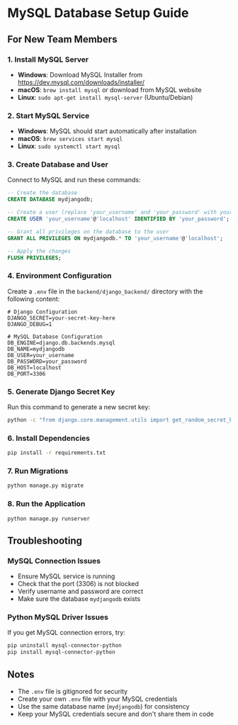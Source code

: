 # MySQL Database Setup Guide

## For New Team Members

### 1. Install MySQL Server
- **Windows**: Download MySQL Installer from https://dev.mysql.com/downloads/installer/
- **macOS**: `brew install mysql` or download from MySQL website
- **Linux**: `sudo apt-get install mysql-server` (Ubuntu/Debian)

### 2. Start MySQL Service
- **Windows**: MySQL should start automatically after installation
- **macOS**: `brew services start mysql`
- **Linux**: `sudo systemctl start mysql`

### 3. Create Database and User
Connect to MySQL and run these commands:
```sql
-- Create the database
CREATE DATABASE mydjangodb;

-- Create a user (replace 'your_username' and 'your_password' with your choice)
CREATE USER 'your_username'@'localhost' IDENTIFIED BY 'your_password';

-- Grant all privileges on the database to the user
GRANT ALL PRIVILEGES ON mydjangodb.* TO 'your_username'@'localhost';

-- Apply the changes
FLUSH PRIVILEGES;
```

### 4. Environment Configuration
Create a `.env` file in the `backend/django_backend/` directory with the following content:

```env
# Django Configuration
DJANGO_SECRET=your-secret-key-here
DJANGO_DEBUG=1

# MySQL Database Configuration
DB_ENGINE=django.db.backends.mysql
DB_NAME=mydjangodb
DB_USER=your_username
DB_PASSWORD=your_password
DB_HOST=localhost
DB_PORT=3306
```

### 5. Generate Django Secret Key
Run this command to generate a new secret key:
```bash
python -c "from django.core.management.utils import get_random_secret_key; print(get_random_secret_key())"
```

### 6. Install Dependencies
```bash
pip install -r requirements.txt
```

### 7. Run Migrations
```bash
python manage.py migrate
```

### 8. Run the Application
```bash
python manage.py runserver
```


## Troubleshooting

### MySQL Connection Issues
- Ensure MySQL service is running
- Check that the port (3306) is not blocked
- Verify username and password are correct
- Make sure the database `mydjangodb` exists

### Python MySQL Driver Issues
If you get MySQL connection errors, try:
```bash
pip uninstall mysql-connector-python
pip install mysql-connector-python
```

## Notes
- The `.env` file is gitignored for security
- Create your own `.env` file with your MySQL credentials
- Use the same database name (`mydjangodb`) for consistency
- Keep your MySQL credentials secure and don't share them in code
